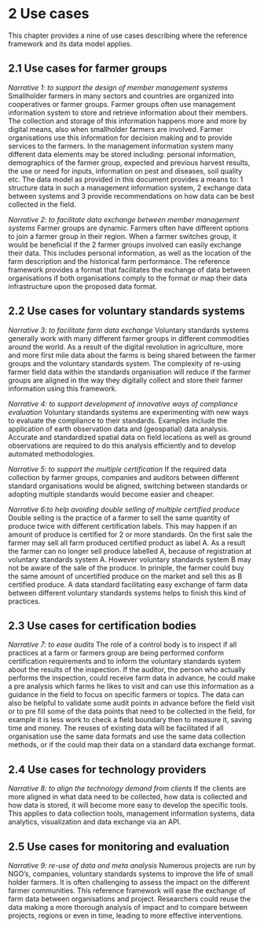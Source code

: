 2 Use cases
=========

This chapter provides a nine of use cases describing where the reference framework and its data model applies.

## 2.1 Use cases for farmer groups

*Narrative 1: to support the design of member management systems*
Smallholder farmers in many sectors and countries are organized into cooperatives or farmer groups. Farmer groups often use management information system to store and retrieve information about their members. The collection and storage of this information happens more and more by digital means, also when smallholder farmers are involved. Farmer organisations use this information for decision making and to provide services to the farmers. In the management information system many different data elements may be stored including: personal information, demographics of the farmer group, expected and previous harvest results, the use or need for inputs, information on pest and diseases, soil quality etc. The data model as provided in this document provides a means to: 1 structure data in such a management information system, 2 exchange data between systems and 3 provide recommendations on how data can be best collected in the field.

*Narrative 2: to facilitate data exchange between member management systems* 
Farmer groups are dynamic. Farmers often have different options to join a farmer group in their region. When a farmer switches group, it would be beneficial if the 2 farmer groups involved can easily exchange their data. This includes personal information, as well as the location of the farm description and the historical farm performance. The reference framework provides a format that facilitates the exchange of data between organisations if both organisations comply to the format or map their data infrastructure upon the proposed data format.

## 2.2 Use cases for voluntary standards systems

*Narrative 3: to facilitate farm data exchange* 
Voluntary standards systems generally work with many different farmer groups in different commodities around the world. As a result of the digital revolution in agriculture, more and more first mile data about the farms is being shared between the farmer groups and the voluntary standards system. The complexity of re-using farmer field data within the standards organisation will reduce if the farmer groups are aligned in the way they digitally collect and store their farmer information using this framework. 

*Narrative 4: to support  development of innovative ways of compliance evaluation*
Voluntary standards systems are experimenting with new ways to evaluate the compliance to their standards. Examples include the application of earth observation data and (geospatial) data analysis. Accurate and standardized spatial data on field locations as well as ground observations are required to do this analysis efficiently and to develop automated methodologies.

*Narrative 5: to support the multiple certification*
If the required data collection by farmer groups, companies and auditors between different standard organisations would be aligned, switching between standards or adopting multiple standards would become easier and cheaper.

*Narrative 6:to help avoiding double selling of multiple certified produce* 
Double selling is the practice of a farmer to sell the same quantity of produce twice with different certification labels. This may happen if an amount of produce is certified for 2 or more standards. On the first sale the farmer may sell all farm produced certified product as label A. As a result the farmer can no longer sell produce labelled A, because of registration at voluntary standards system A. However voluntary standards system B may not be aware of the sale of the produce. In priniple, the farmer could buy the same amount of uncertified produce on the market and sell this as B certified produce. A data standard facilitating easy exchange of farm data between different voluntary standards systems helps to finish this kind of practices.

## 2.3 Use cases for certification bodies

*Narrative 7: to ease audits*
The role of a control body is to inspect if all practices at a farm or farmers group are being performed conform certification requirements and to inform the voluntary standards system about the results of the inspection. If the auditor, the person who actually performs the inspection, could receive farm data in advance, he could make a pre analysis which farms he likes to visit and can use this information as a guidance in the field to focus on specific farmers or topics. The data can also be helpful to validate some audit points in advance before the field visit or to pre fill some of the data points that need to be collected in the field, for example it is less work to check a field boundary then to measure it, saving time and money. The reuses of existing data will be facilitated if all organisation use the same data formats and use the same data collection methods, or if the could map their data on a standard data exchange format.

## 2.4 Use cases for technology providers

*Narrative 8: to align the technology demand from clients*
If the clients are more aligned in what data need to be collected, how data is collected and how data is stored, it will become more easy to develop the specific tools. This applies to data collection tools, management information systems, data analytics, visualization and data exchange via an API.

## 2.5 Use cases for monitoring and evaluation

*Narrative 9: re-use of data and meta analysis*
Numerous projects are run by NGO’s, companies, voluntary standards systems to improve the life of small holder farmers. It is often challenging to assess the impact on the different farmer communities. This reference framework will ease the exchange of farm data between organisations and project. Researchers could reuse the data making a more thorough analysis of impact and to compare between projects, regions or even in time, leading to more effective interventions.
